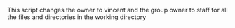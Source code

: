 This script changes the owner to vincent and the group owner to staff for all the files and directories in the working directory
